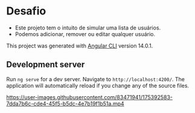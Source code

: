 # Desafio

- Este projeto tem o intuito de simular uma lista de usuários.
- Podemos adicionar, remover ou editar qualquer usuário.

This project was generated with [Angular CLI](https://github.com/angular/angular-cli) version 14.0.1.

## Development server

Run `ng serve` for a dev server. Navigate to `http://localhost:4200/`. The application will automatically reload if you change any of the source files.

https://user-images.githubusercontent.com/83471941/175392583-7dda7b6c-cde4-45f5-b5dc-4e7b19f1b51a.mp4


